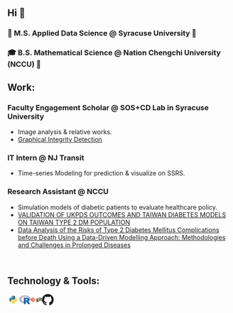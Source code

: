 ## Hi :wave:
### :book: M.S. Applied Data Science @ Syracuse University :tangerine:
### :mortar_board: B.S. Mathematical Science @ Nation Chengchi University (NCCU) :eagle:

## Work:
### Faculty Engagement Scholar @ SOS+CD Lab in Syracuse University
-   Image analysis & relative works.
-   [Graphical Integrity Detection](https://github.com/sciosci/graph_check)
### IT Intern @ NJ Transit
-   Time-series Modeling for prediction & visualize on SSRS.
### Research Assistant @ NCCU
-   Simulation models of diabetic patients to evaluate healthcare policy.
-   [VALIDATION OF UKPDS OUTCOMES AND TAIWAN DIABETES MODELS ON TAIWAN TYPE 2 DM POPULATION](https://www.ispor.org/heor-resources/presentations-database/presentation/intl2020-3182/100932)
-   [Data Analysis of the Risks of Type 2 Diabetes Mellitus Complications before Death Using a Data-Driven Modelling Approach: Methodologies and Challenges in Prolonged Diseases](https://www.mdpi.com/2078-2489/12/8/326)

<br />

## Technology & Tools:
<img align="left" alt="GitHub" width="26px" src="https://raw.githubusercontent.com/github/explore/78df643247d429f6cc873026c0622819ad797942/topics/python/python.png" />
<img align="left" alt="GitHub" width="26px" src="https://raw.githubusercontent.com/github/explore/78df643247d429f6cc873026c0622819ad797942/topics/r/r.png" />
<img align="left" alt="Git" width="26px" src="https://raw.githubusercontent.com/github/explore/80688e429a7d4ef2fca1e82350fe8e3517d3494d/topics/git/git.png" />
<img align="left" alt="GitHub" width="26px" src="https://raw.githubusercontent.com/github/explore/78df643247d429f6cc873026c0622819ad797942/topics/github/github.png" />